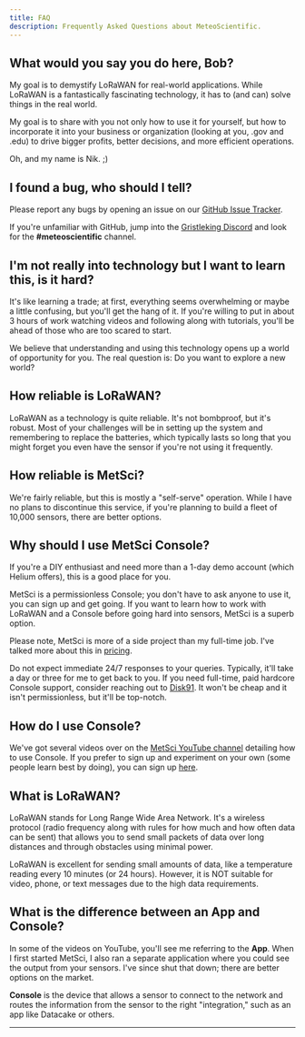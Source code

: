 ```yaml
---
title: FAQ
description: Frequently Asked Questions about MeteoScientific.
---
```


## What would you say you do here, Bob?

My goal is to demystify LoRaWAN for real-world applications. While LoRaWAN is a fantastically fascinating technology, it has to (and can) solve things in the real world.

My goal is to share with you not only how to use it for yourself, but how to incorporate it into your business or organization (looking at you, .gov and .edu) to drive bigger profits, better decisions, and more efficient operations.  

Oh, and my name is Nik.  ;)

## I found a bug, who should I tell?

Please report any bugs by opening an issue on our [GitHub Issue Tracker](https://github.com/meteoscientific/website/issues). 

If you're unfamiliar with GitHub, jump into the [Gristleking Discord](https://discord.com/invite/4fR5QAq6Vc) and look for the **#meteoscientific** channel.

## I'm not really into technology but I want to learn this, is it hard?

It's like learning a trade; at first, everything seems overwhelming or maybe a little confusing, but you'll get the hang of it. If you're willing to put in about 3 hours of work watching videos and following along with tutorials, you'll be ahead of those who are too scared to start.

We believe that understanding and using this technology opens up a world of opportunity for you. The real question is: Do you want to explore a new world?

## How reliable is LoRaWAN?

LoRaWAN as a technology is quite reliable. It's not bombproof, but it's robust. Most of your challenges will be in setting up the system and remembering to replace the batteries, which typically lasts so long that you might forget you even have the sensor if you're not using it frequently.

## How reliable is MetSci?

We're fairly reliable, but this is mostly a "self-serve" operation. While I have no plans to discontinue this service, if you're planning to build a fleet of 10,000 sensors, there are better options.

## Why should I use MetSci Console?

If you're a DIY enthusiast and need more than a 1-day demo account (which Helium offers), this is a good place for you.

MetSci is a permissionless Console; you don't have to ask anyone to use it, you can sign up and get going. If you want to learn how to work with LoRaWAN and a Console before going hard into sensors, MetSci is a superb option.

Please note, MetSci is more of a side project than my full-time job. I've talked more about this in [pricing](/pricing). 

Do not expect immediate 24/7 responses to your queries. Typically, it'll take a day or three for me to get back to you. If you need full-time, paid hardcore Console support, consider reaching out to [Disk91](https://www.disk91.com/2024/news/lpwan/evolution-of-usage-on-the-helium-iot-network/). It won't be cheap and it isn't permissionless, but it'll be top-notch.

## How do I use Console?

We've got several videos over on the [MetSci YouTube channel](https://www.youtube.com/@meteoscientific) detailing how to use Console. If you prefer to sign up and experiment on your own (some people learn best by doing), you can sign up [here](#).

## What is LoRaWAN?

LoRaWAN stands for Long Range Wide Area Network. It's a wireless protocol (radio frequency along with rules for how much and how often data can be sent) that allows you to send small packets of data over long distances and through obstacles using minimal power.

LoRaWAN is excellent for sending small amounts of data, like a temperature reading every 10 minutes (or 24 hours). However, it is NOT suitable for video, phone, or text messages due to the high data requirements.

## What is the difference between an App and Console?

In some of the videos on YouTube, you'll see me referring to the **App**. When I first started MetSci, I also ran a separate application where you could see the output from your sensors. I've since shut that down; there are better options on the market.

**Console** is the device that allows a sensor to connect to the network and routes the information from the sensor to the right "integration," such as an app like Datacake or others.

---

